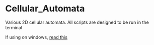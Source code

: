 # Cellular_Automata

Various 2D cellular automata. All scripts are designed to be run in the terminal

If using on windows, [read this](https://superuser.com/questions/413073/windows-console-with-ansi-colors-handling/1050078#1050078)
